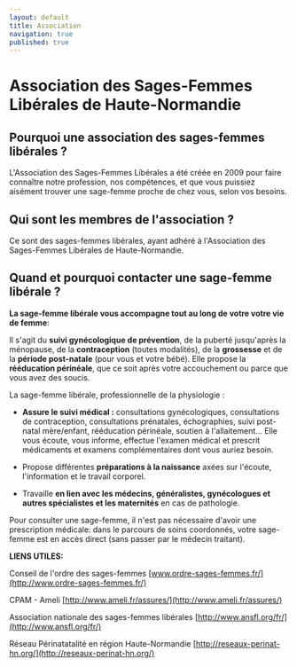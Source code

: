 ```yaml
---
layout: default
title: Association
navigation: true
published: true
---
```


# Association des Sages-Femmes Libérales de Haute-Normandie #

## Pourquoi une association des sages-femmes libérales ? ##

L'Association des Sages-Femmes Libérales a été créée en 2009 pour faire connaître notre profession, nos compétences, et que vous puissiez aisément trouver une sage-femme proche de chez vous, selon vos besoins. 

## Qui sont les membres de l'association ? ##

Ce sont des sages-femmes libérales, ayant adhéré à l'Association des Sages-Femmes Libérales de Haute-Normandie. 

## Quand et pourquoi contacter une sage-femme libérale ? ##

**La sage-femme libérale vous accompagne tout au long de votre  votre vie de femme**:

Il s'agit du **suivi gynécologique de prévention**, de la puberté jusqu'après la ménopause, de la **contraception** (toutes modalités), de la **grossesse** et de la **période post-natale** (pour vous et votre bébé). 
Elle propose la **rééducation périnéale**, que ce soit après votre accouchement ou parce que vous avez des soucis.

La sage-femme libérale, professionnelle de la physiologie :

- **Assure le suivi médical :**
consultations gynécologiques, consultations de contraception, consultations prénatales, échographies, suivi post-natal mère/enfant, rééducation périnéale, soutien à l'allaitement...
Elle vous écoute, vous informe, effectue l'examen médical et prescrit médicaments et examens complémentaires dont vous auriez besoin.

- Propose différentes **préparations à la naissance** axées sur l'écoute, l'information et le travail corporel.

- Travaille **en lien avec les médecins, généralistes, gynécologues et autres spécialistes et les maternités** en cas de pathologie.

Pour consulter une sage-femme, il n'est pas nécessaire d'avoir une prescription médicale: dans le parcours de soins coordonnés, votre sage-femme est en accès direct (sans passer par le médecin traitant).


**LIENS UTILES:**

Conseil de l'ordre des sages-femmes [www.ordre-sages-femmes.fr/](http://www.ordre-sages-femmes.fr/)

CPAM - Ameli [http://www.ameli.fr/assures/](http://www.ameli.fr/assures/)

Association nationale des sages-femmes libérales [http://www.ansfl.org/fr/](http://www.ansfl.org/fr/)

Réseau Périnatatalité en région Haute-Normandie [http://reseaux-perinat-hn.org/](http://reseaux-perinat-hn.org/)
